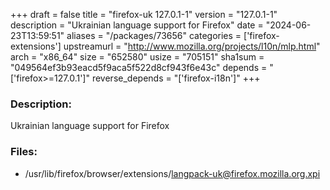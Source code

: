 +++
draft = false
title = "firefox-uk 127.0.1-1"
version = "127.0.1-1"
description = "Ukrainian language support for Firefox"
date = "2024-06-23T13:59:51"
aliases = "/packages/73656"
categories = ['firefox-extensions']
upstreamurl = "http://www.mozilla.org/projects/l10n/mlp.html"
arch = "x86_64"
size = "652580"
usize = "705151"
sha1sum = "049564ef3b93eacd5f9aca5f522d8cf943f6e43c"
depends = "['firefox>=127.0.1']"
reverse_depends = "['firefox-i18n']"
+++
### Description: 
Ukrainian language support for Firefox

### Files: 
* /usr/lib/firefox/browser/extensions/langpack-uk@firefox.mozilla.org.xpi
